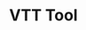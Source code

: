 ---
layout: post
categories: tools
title:  VTT Tool
# tool-url: more information at website
maintenance-organization: Harvard Library
capabilities: Identifies and extracts technical metadata.
formats: video
details: VTT Tool creates FITS XML without further normalization. This is used for FITS text metadata.
# more-info: more information
# more-info-url: more information at website
---
